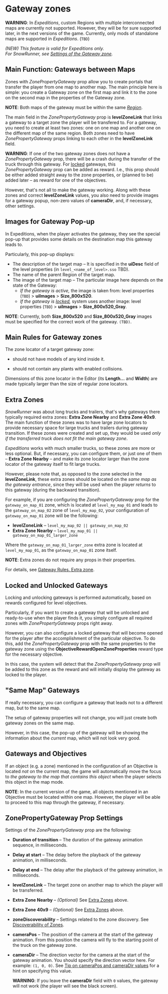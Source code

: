 # Gateway zones

**WARNING**: In *Expeditions*, custom Regions with multiple interconnected maps are currently not supported. However, they will be for sure supported later, in the next versions of the game. Currently, only mods of standalone maps are supported in *Expeditions*. (`TBD`)

*(NEW) This feature is valid for Expeditions only.*  
*For SnowRunner, see [Settings of the Gateway zone](./../../regions/settings_of_gateway_zone.md).*

## Main Function: Gateways between Maps
Zones with *ZonePropertyGateway* prop allow you to create portals that transfer the player from one map to another map. The main principle here is simple: you create a Gateway zone on the first map and link it to the zone on the second map in the properties of the Gateway zone.

**NOTE**: Both maps of the gateway must be within the same [*Region*](./../../regions/regions_with_multiple_maps.md).

The main field in the *ZonePropertyGateway* prop is **levelZoneLink** that links a gateway to a target zone the player will be transfered to. For a gateway, you need to create at least two zones: one on one map and another one on the different map of the same region. Both zones need to have *ZonePropertyGateway* props linking to each other in the **levelZoneLink** field.

**WARNING**: If one of the two gateway zones does not have a *ZonePropertyGateway* prop, there will be a crash during the transfer of the truck through this gateway. For [locked](#locked-and-unlocked-gateways) gateways, this *ZonePropertyGateway* prop can be added as reward. I.e., this prop should be either added straight away to the zone properties, or (planned to be) added later – as reward for one of the objectives. 

However, that's not all to make the gateway working. Along with these zones and correct **levelZoneLink** values, you also need to provide images for a gateway popup, non-zero values of **cameraDir**, and, if necessary, other settings.


## Images for Gateway Pop-up
In Expeditions, when the player activates the gateway, they see the special pop-up that provides some details on the destination map this gateway leads to. 

Particularly, this pop-up displays:

-   The description of the target map – It is specified in the **uiDesc** field of the level properties (in `level_<name_of_level>.sso` TBD).
-   The name of the parent Region of the target map.
-   The image of the target map – The particular image here depends on the state of the Gateway:
    -   *If the gateway is active,* the image is taken from: level properties (`TBD`) > **uiImages** > **Size_800x520**. 
    -   *If the gateway is [locked](#locked-and-unlocked-gateways),* system uses another image: level properties (`TBD`) > **uiImages** > **Size_800x520_Gray**. 

**NOTE**: Currently, both **Size_800x520** and **Size_800x520_Gray** images must be specified for the correct work of the gateway. `(TBD)`.


## Main Rules for Gateway zones
The zone locator of a target gateway zone:

-   should not have models of any kind inside it.

-   should not contain any plants with enabled collisions.

Dimensions of this zone locator in the Editor (its **Length...** and **Width**) are made typically larger than the size of regular zone locators.


## Extra Zones 
*SnowRunner* was about long trucks and trailers, that's why gateways there typically required extra zones: **Extra Zone Nearby** and **Extra Zone 40x9**. The main function of these zones was to have large zone locators to provide necessary space for large trucks and trailers during gateway transition. If these zones were created and set up, they would be used *only if the transferred truck does not fit the main gateway zone*.

*Expeditions* works with much smaller trucks, so these zones are more or less optional. But, if necessary, you can configure them, or just one of them – **Extra Zone Nearby** – and make its zone locator larger than the zone locator of the gateway itself to fit large trucks. 

However, please note that, as opposed to the zone selected in the **levelZoneLink**, these extra zones should be located on the *same map as the gateway entrance*, since they will be used when the player *returns* to this gateway (during the backward transition). 

For example, if you are configuring the *ZonePropertyGateway* prop for the `gateway_on_map_01` zone, which is located at `level_my_map_01` and leads to the `gateway_on_map_02` zone of `level_my_map_02`, your configuration of `gateway_on_map_01` zone will be the following:

-   **levelZoneLink** – `level_my_map_02 || gateway_on_map_02`
-   **Extra Zone Nearby** – `level_my_map_01 || gateway_on_map_01_larger_zone`

Where the `gateway_on_map_01_larger_zone` extra zone is located at `level_my_map_01`, as the `gateway_on_map_01` zone itself.

**NOTE**: Extra zones do not require any props in their properties.

For details, see [Gateway Rules. Extra zone](./../../regions/gateway_rules_extra_zone.md).


## Locked and Unlocked Gateways
Locking and unlocking gateways is performed automatically, based on rewards configured for level objectives.

Particularly, if you want to create a gateway that will be unlocked and ready-to-use when the player finds it, you simply configure all required zones with *ZonePropertyGateway* props right away.

However, you can also configure a locked gateway that will become opened for the player after the accomplishment of the particular objective. To do this, add the *ZonePropertyGateway* prop with the same properties to the gateway zone using the **ObjectiveRewardOpenZoneProperties** reward type for the necessary objective.

In this case, the system will detect that the *ZonePropertyGateway* prop will be added to this zone as the reward and will initially display the gateway as locked to the player. 


## "Same Map" Gateways
If really necessary, you can configure a gateway that leads not to a different map, but to the same map.

The setup of gateway properties will not change, you will just create both gateway zones on the same map.

However, in this case, the pop-up of the gateway will be showing the information about the *current* map, which will not look very good.


## Gateways and Objectives
If an object (e.g. a zone) mentioned in the configuration of an Objective is located *not* on the current map, the game will automatically move the focus to *the gateway to the map that contains this object* when the player selects this object in the map mode.

**NOTE**: In the current version of the game, all objects mentioned in an Objective must be located within one map. However, the player will be able to proceed to this map through the gateway, if necessary.


## ZonePropertyGateway Prop Settings
Settings of the *ZonePropertyGateway* prop are the following:

-   **Duration of transition** – The duration of the gateway animation sequence, in milliseconds.

-   **Delay at start** – The delay before the playback of the gateway animation, in milliseconds.

-   **Delay at end** – The delay after the playback of the gateway animation, in milliseconds.

-   **levelZoneLink** – The target zone on another map to which the player will be transferred.

-   **Extra Zone Nearby** – *(Optional)* See [Extra Zones](#extra-zones) above.

-   **Extra Zone 40x9** – *(Optional)* See [Extra Zones](#extra-zones) above.

-   **zoneDiscoverability** – Settings related to the zone discovery. See [Discoverability of Zones](./discoverability_of_zones.md). 

-   **cameraPos** – The position of the camera at the start of the gateway animation. From this position the camera will fly to the starting point of the truck on the gateway zone.

-   **cameraDir** – The direction vector for the camera at the start of the gateway animation. You should specify the direction vector here. For example: `(1, 0, 0)`. See [Tip on cameraPos and cameraDir values](./../../../additional_info_on_maps/camera_values/tip_on_camera_pos_and_camera_dir_values.md) for a hint on specifying this value.

    **WARNING**: If you leave the **cameraDir** field with `0` values, the gateway will not work (the player will see the black screen).




